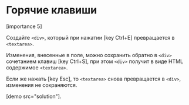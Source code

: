 # Горячие клавиши

[importance 5]

Создайте `<div>`, который при нажатии [key Ctrl+E] превращается в `<textarea>`.

Изменения, внесенные в поле, можно сохранить обратно в `<div>` сочетанием клавиш [key Ctrl+S], при этом `<div>` получит в виде HTML содержимое `<textarea>`. 

Если же нажать [key Esc], то `<textarea>` снова превращается в `<div>`, изменения не сохраняются.

[demo src="solution"].




